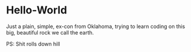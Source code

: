 # Hello-World

Just a plain, simple, ex-con from Oklahoma, trying to learn coding on this big, beautiful rock we call the earth.

PS: Shit rolls down hill
